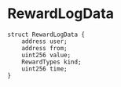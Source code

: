 # RewardLogData

```solidity
struct RewardLogData {
    address user;
    address from;
    uint256 value;
    RewardTypes kind;
    uint256 time;
}
```

